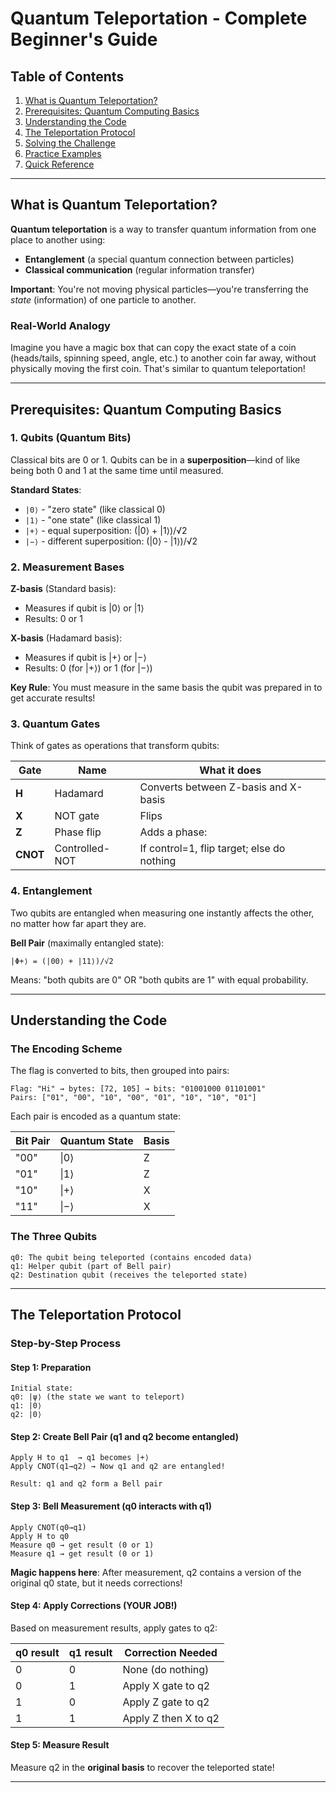# Quantum Teleportation - Complete Beginner's Guide

## Table of Contents
1. [What is Quantum Teleportation?](#what-is-quantum-teleportation)
2. [Prerequisites: Quantum Computing Basics](#prerequisites)
3. [Understanding the Code](#understanding-the-code)
4. [The Teleportation Protocol](#the-teleportation-protocol)
5. [Solving the Challenge](#solving-the-challenge)
6. [Practice Examples](#practice-examples)
7. [Quick Reference](#quick-reference)

---

## What is Quantum Teleportation?

**Quantum teleportation** is a way to transfer quantum information from one place to another using:
- **Entanglement** (a special quantum connection between particles)
- **Classical communication** (regular information transfer)

**Important**: You're not moving physical particles—you're transferring the *state* (information) of one particle to another.

### Real-World Analogy
Imagine you have a magic box that can copy the exact state of a coin (heads/tails, spinning speed, angle, etc.) to another coin far away, without physically moving the first coin. That's similar to quantum teleportation!

---

## Prerequisites: Quantum Computing Basics

### 1. **Qubits** (Quantum Bits)
Classical bits are 0 or 1. Qubits can be in a **superposition**—kind of like being both 0 and 1 at the same time until measured.

**Standard States**:
- `|0⟩` - "zero state" (like classical 0)
- `|1⟩` - "one state" (like classical 1)
- `|+⟩` - equal superposition: (|0⟩ + |1⟩)/√2
- `|−⟩` - different superposition: (|0⟩ - |1⟩)/√2

### 2. **Measurement Bases**

**Z-basis** (Standard basis):
- Measures if qubit is |0⟩ or |1⟩
- Results: 0 or 1

**X-basis** (Hadamard basis):
- Measures if qubit is |+⟩ or |−⟩
- Results: 0 (for |+⟩) or 1 (for |−⟩)

**Key Rule**: You must measure in the same basis the qubit was prepared in to get accurate results!

### 3. **Quantum Gates**

Think of gates as operations that transform qubits:

| Gate | Name | What it does |
|------|------|--------------|
| **H** | Hadamard | Converts between Z-basis and X-basis |
| **X** | NOT gate | Flips |0⟩ ↔ |1⟩ (like classical NOT) |
| **Z** | Phase flip | Adds a phase: |−⟩ → -|−⟩ (leaves |+⟩ alone) |
| **CNOT** | Controlled-NOT | If control=1, flip target; else do nothing |

### 4. **Entanglement**

Two qubits are entangled when measuring one instantly affects the other, no matter how far apart they are.

**Bell Pair** (maximally entangled state):
```
|Φ+⟩ = (|00⟩ + |11⟩)/√2
```
Means: "both qubits are 0" OR "both qubits are 1" with equal probability.

---

## Understanding the Code

### The Encoding Scheme

The flag is converted to bits, then grouped into pairs:

```
Flag: "Hi" → bytes: [72, 105] → bits: "01001000 01101001"
Pairs: ["01", "00", "10", "00", "01", "10", "10", "01"]
```

Each pair is encoded as a quantum state:

| Bit Pair | Quantum State | Basis |
|----------|---------------|-------|
| "00" | \|0⟩ | Z |
| "01" | \|1⟩ | Z |
| "10" | \|+⟩ | X |
| "11" | \|−⟩ | X |

### The Three Qubits

```
q0: The qubit being teleported (contains encoded data)
q1: Helper qubit (part of Bell pair)
q2: Destination qubit (receives the teleported state)
```

---

## The Teleportation Protocol

### Step-by-Step Process

#### **Step 1: Preparation**
```
Initial state:
q0: |ψ⟩ (the state we want to teleport)
q1: |0⟩
q2: |0⟩
```

#### **Step 2: Create Bell Pair** (q1 and q2 become entangled)
```
Apply H to q1  → q1 becomes |+⟩
Apply CNOT(q1→q2) → Now q1 and q2 are entangled!

Result: q1 and q2 form a Bell pair
```

#### **Step 3: Bell Measurement** (q0 interacts with q1)
```
Apply CNOT(q0→q1)
Apply H to q0
Measure q0 → get result (0 or 1)
Measure q1 → get result (0 or 1)
```

**Magic happens here**: After measurement, q2 contains a version of the original q0 state, but it needs corrections!

#### **Step 4: Apply Corrections** (YOUR JOB!)
Based on measurement results, apply gates to q2:

| q0 result | q1 result | Correction Needed |
|-----------|-----------|-------------------|
| 0 | 0 | None (do nothing) |
| 0 | 1 | Apply X gate to q2 |
| 1 | 0 | Apply Z gate to q2 |
| 1 | 1 | Apply Z then X to q2 |

#### **Step 5: Measure Result**
Measure q2 in the **original basis** to recover the teleported state!

---

